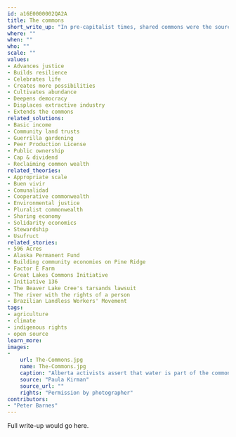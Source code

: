```yaml
---
id: a16E0000002QA2A
title: The commons
short_write_up: "In pre-capitalist times, shared commons were the source of sustenance for most people. Though corporations have now privatized and depleted much of the commons, it lives on in three portfolios: natural wealth (air, water, seeds, ecosystems, other species); community wealth (streets, parks, the Internet, money, social insur­ance); and cultural wealth (music, art, science, open-source software). All of these are gifts we share and are obliged to preserve for others and for future generations.   Here’s the rub: under capitalism, common wealth is increasingly appro­­priated by private corporations and wealthy individuals for profit . To counter this, we need to expand and strengthen both the com­mons and the institu­tions that sustain them."
where: ""
when: ""
who: ""
scale: ""
values:
- Advances justice
- Builds resilience
- Celebrates life
- Creates more possibilities
- Cultivates abundance
- Deepens democracy
- Displaces extractive industry
- Extends the commons
related_solutions:
- Basic income
- Community land trusts
- Guerrilla gardening
- Peer Production License
- Public ownership
- Cap & dividend
- Reclaiming common wealth
related_theories:
- Appropriate scale
- Buen vivir
- Comunalidad
- Cooperative commonwealth
- Environmental justice
- Pluralist commonwealth
- Sharing economy
- Solidarity economics
- Stewardship
- Usufruct
related_stories:
- 596 Acres
- Alaska Permanent Fund
- Building community economies on Pine Ridge
- Factor E Farm
- Great Lakes Commons Initiative
- Initiative 136
- The Beaver Lake Cree's tarsands lawsuit
- The river with the rights of a person
- Brazilian Landless Workers' Movement
tags:
- agriculture
- climate
- indigenous rights
- open source
learn_more:
images:
-
    url: The-Commons.jpg
    name: The-Commons.jpg
    caption: "Alberta activists assert that water is part of the commons."
    source: "Paula Kirman"
    source_url: ""
    rights: "Permission by photographer"
contributors:
- "Peter Barnes"
---
```

Full write-up would go here.
